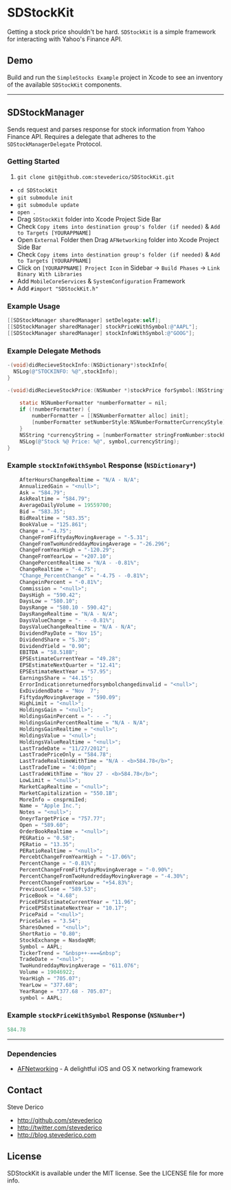 # SDStockKit

Getting a stock price shouldn't be hard. `SDStockKit` is a simple framework for interacting with Yahoo's Finance API. 


## Demo

Build and run the `SimpleStocks Example` project in Xcode to see an inventory of the available `SDStockKit` components.

---

## SDStockManager

Sends request and parses response for stock information from Yahoo Finance API. Requires a delegate that adheres to the `SDStockManagerDelegate` Protocol.

### Getting Started

1. `git clone git@github.com:stevederico/SDStockKit.git`
* `cd SDStockKit`
* `git submodule init`
* `git submodule update`
* `open .`
* Drag `SDStockKit` folder into Xcode Project Side Bar
* Check `Copy items into destination group's folder (if needed)` & `Add to Targets [YOURAPPNAME]`
* Open `External` Folder then Drag `AFNetworking` folder into Xcode Project Side Bar
* Check `Copy items into destination group's folder (if needed)` & `Add to Targets [YOURAPPNAME]`
* Click on `[YOURAPPNAME] Project Icon` in Sidebar -> `Build Phases` -> `Link Binary With Libraries`
* Add `MobileCoreServices` & `SystemConfiguration` Framework
* Add `#import "SDStockKit.h"`



### Example Usage
```objective-c
[[SDStockManager sharedManager] setDelegate:self];
[[SDStockManager sharedManager] stockPriceWithSymbol:@"AAPL"];
[[SDStockManager sharedManager] stockInfoWithSymbol:@"GOOG"];
```

### Example Delegate Methods
```objective-c
-(void)didRecieveStockInfo:(NSDictionary*)stockInfo{
  NSLog(@"STOCKINFO: %@",stockInfo);
}

-(void)didRecieveStockPrice:(NSNumber *)stockPrice forSymbol:(NSString*)symbol{
  
    static NSNumberFormatter *numberFormatter = nil;
    if (!numberFormatter) {
        numberFormatter = [[NSNumberFormatter alloc] init];
        [numberFormatter setNumberStyle:NSNumberFormatterCurrencyStyle];
    }
    NSString *currencyString = [numberFormatter stringFromNumber:stockPrice];
    NSLog(@"Stock %@ Price: %@", symbol,currencyString);
}
```

### Example `stockInfoWithSymbol` Response (`NSDictionary*`)
```objective-c
    AfterHoursChangeRealtime = "N/A - N/A";
    AnnualizedGain = "<null>";
    Ask = "584.79";
    AskRealtime = "584.79";
    AverageDailyVolume = 19559700;
    Bid = "583.35";
    BidRealtime = "583.35";
    BookValue = "125.861";
    Change = "-4.75";
    ChangeFromFiftydayMovingAverage = "-5.31";
    ChangeFromTwoHundreddayMovingAverage = "-26.296";
    ChangeFromYearHigh = "-120.29";
    ChangeFromYearLow = "+207.10";
    ChangePercentRealtime = "N/A - -0.81%";
    ChangeRealtime = "-4.75";
    "Change_PercentChange" = "-4.75 - -0.81%";
    ChangeinPercent = "-0.81%";
    Commission = "<null>";
    DaysHigh = "590.42";
    DaysLow = "580.10";
    DaysRange = "580.10 - 590.42";
    DaysRangeRealtime = "N/A - N/A";
    DaysValueChange = "- - -0.81%";
    DaysValueChangeRealtime = "N/A - N/A";
    DividendPayDate = "Nov 15";
    DividendShare = "5.30";
    DividendYield = "0.90";
    EBITDA = "58.518B";
    EPSEstimateCurrentYear = "49.28";
    EPSEstimateNextQuarter = "12.41";
    EPSEstimateNextYear = "57.95";
    EarningsShare = "44.15";
    ErrorIndicationreturnedforsymbolchangedinvalid = "<null>";
    ExDividendDate = "Nov  7";
    FiftydayMovingAverage = "590.09";
    HighLimit = "<null>";
    HoldingsGain = "<null>";
    HoldingsGainPercent = "- - -";
    HoldingsGainPercentRealtime = "N/A - N/A";
    HoldingsGainRealtime = "<null>";
    HoldingsValue = "<null>";
    HoldingsValueRealtime = "<null>";
    LastTradeDate = "11/27/2012";
    LastTradePriceOnly = "584.78";
    LastTradeRealtimeWithTime = "N/A - <b>584.78</b>";
    LastTradeTime = "4:00pm";
    LastTradeWithTime = "Nov 27 - <b>584.78</b>";
    LowLimit = "<null>";
    MarketCapRealtime = "<null>";
    MarketCapitalization = "550.1B";
    MoreInfo = cnsprmiIed;
    Name = "Apple Inc.";
    Notes = "<null>";
    OneyrTargetPrice = "757.77";
    Open = "589.60";
    OrderBookRealtime = "<null>";
    PEGRatio = "0.58";
    PERatio = "13.35";
    PERatioRealtime = "<null>";
    PercebtChangeFromYearHigh = "-17.06%";
    PercentChange = "-0.81%";
    PercentChangeFromFiftydayMovingAverage = "-0.90%";
    PercentChangeFromTwoHundreddayMovingAverage = "-4.30%";
    PercentChangeFromYearLow = "+54.83%";
    PreviousClose = "589.53";
    PriceBook = "4.68";
    PriceEPSEstimateCurrentYear = "11.96";
    PriceEPSEstimateNextYear = "10.17";
    PricePaid = "<null>";
    PriceSales = "3.54";
    SharesOwned = "<null>";
    ShortRatio = "0.80";
    StockExchange = NasdaqNM;
    Symbol = AAPL;
    TickerTrend = "&nbsp++-===&nbsp";
    TradeDate = "<null>";
    TwoHundreddayMovingAverage = "611.076";
    Volume = 19046922;
    YearHigh = "705.07";
    YearLow = "377.68";
    YearRange = "377.68 - 705.07";
    symbol = AAPL;

```

### Example `stockPriceWithSymbol` Response (`NSNumber*`)

```objective-c
584.78
```
---

### Dependencies
* [AFNetworking](http://www.afnetworking.com) - A delightful iOS and OS X networking framework

## Contact
Steve Derico
- http://github.com/stevederico
- http://twitter.com/stevederico
- http://blog.stevederico.com

## License

SDStockKit is available under the MIT license. See the LICENSE file for more info.
